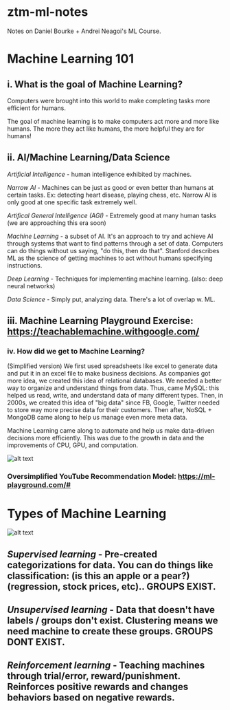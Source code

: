 # ztm-ml-notes
Notes on Daniel Bourke + Andrei Neagoi's ML Course.

# Machine Learning 101 
## i. What is the goal of Machine Learning?
Computers were brought into this world to make completing tasks more efficient for humans.

The goal of machine learning is to make computers act more and more like humans. The more they act like humans, the more helpful they are for humans!

## ii. AI/Machine Learning/Data Science
*Artificial Intelligence* - human intelligence exhibited by machines.

*Narrow AI* - Machines can be just as good or even better than humans at certain tasks. Ex: detecting heart disease, playing chess, etc. Narrow AI is only good at one specific task extremely well.

*Artifical General Intelligence (AGI)* - Extremely good at many human tasks (we are approaching this era soon)

*Machine Learning* - a subset of AI. It's an approach to try and achieve AI through systems that want to find patterns through a set of data. Computers can do things without us saying, "do this, then do that". Stanford describes ML as the science of getting machines to act without humans specifying instructions.

*Deep Learning* - Techniques for implementing machine learning. (also: deep neural networks)

*Data Science* - Simply put, analyzing data. There's a lot of overlap w. ML.

## iii. Machine Learning Playground Exercise: https://teachablemachine.withgoogle.com/
### iv. How did we get to Machine Learning?
(Simplified version) We first used spreadsheets like excel to generate data and put it in an excel file to make business decisions. As companies got more idea, we created this idea of relational databases. We needed a better way to organize and understand things from data. Thus, came MySQL: this helped us read, write, and understand data of many different types. Then, in 2000s, we created this idea of "big data" since FB, Google, Twitter needed to store way more precise data for their customers. Then after, NoSQL + MongoDB came along to help us manage even more meta data.

Machine Learning came along to automate and help us make data-driven decisions more efficiently. This was due to the growth in data and the improvements of CPU, GPU, and computation.

![alt text](https://cdn.discordapp.com/attachments/1001013905411276820/1038307441550561290/Screenshot_2022-11-04_at_9.22.46_PM.png
)

### Oversimplified YouTube Recommendation Model: https://ml-playground.com/#

# Types of Machine Learning 
![alt text](https://cdn.discordapp.com/attachments/1001013905411276820/1038338384369811506/Screenshot_2022-11-04_at_11.25.50_PM.png
)

## *Supervised learning* - Pre-created categorizations for data. You can do things like classification: (is this an apple or a pear?) (regression, stock prices, etc).. GROUPS EXIST.

## *Unsupervised learning* -  Data that doesn't have labels / groups don't exist. Clustering means we need machine to create these groups. GROUPS DONT EXIST.

## *Reinforcement learning* - Teaching machines through trial/error, reward/punishment. Reinforces positive rewards and changes behaviors based on negative rewards. 


